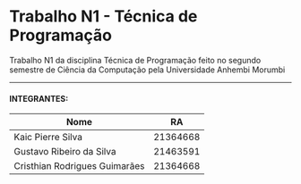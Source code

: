 # Trabalho N1 - Técnica de Programação
Trabalho N1 da disciplina Técnica de Programação feito no segundo semestre de Ciência da Computação pela Universidade Anhembi Morumbi

---
#### INTEGRANTES:

Nome                          |    RA
---                           |--- 
Kaic Pierre Silva             | 21364668
Gustavo Ribeiro da Silva      | 21463591
Cristhian Rodrigues Guimarães | 21364668


